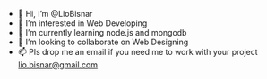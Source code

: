 - 👋 Hi, I’m @LioBisnar
- 👀 I’m interested in Web Developing
- 🌱 I’m currently learning node.js and mongodb
- 💞️ I’m looking to collaborate on Web Designing
- 📫 Pls drop me an email if you need me to work with your project lio.bisnar@gmail.com

<!---
LioBisnar/LioBisnar is a ✨ special ✨ repository because its `README.md` (this file) appears on your GitHub profile.
You can click the Preview link to take a look at your changes.
--->
